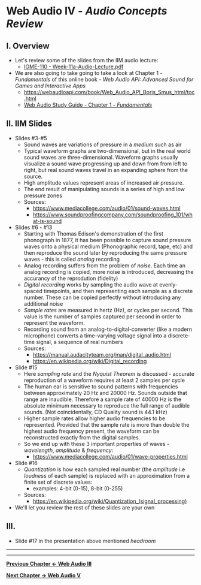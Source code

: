 # Web Audio IV - *Audio Concepts Review*

## I. Overview
- Let's review some of the slides from the IIM audio lecture:
  - [IGME-110 - Week-11a-Audio-Lecture.pdf](./_files/Week-11a-Audio-Lecture.pdf)
- We are also going to take going to take a look at Chapter 1 - *Fundamentals* of this online book -  *Web Audio API: Advanced Sound for Games and Interactive Apps*
  - https://webaudioapi.com/book/Web_Audio_API_Boris_Smus_html/toc.html
  - [Web Audio Study Guide - Chapter 1 - *Fundamentals*](./web-audio-chapter-1.md)


## II. IIM Slides

- Slides #3-#5
  - Sound waves are variations of pressure in a *medium* such as air
  - Typical waveform graphs are two-dimensional, but in the real world sound waves are three-dimensional. Waveform graphs usually visualize a sound wave progressing up and down from from left to right, but real sound waves travel in an expanding sphere from the source.
  - High amplitude values represent areas of increased air pressure. 
  - The end result of manipulating sounds is a series of high and low pressure zones
  - Sources: 
    - https://www.mediacollege.com/audio/01/sound-waves.html
    - https://www.soundproofingcompany.com/soundproofing_101/what-is-sound
- Slides #6 - #13
  - Starting with Thomas Edison's demonstration of the first phonograph in 1877, it has been possible to capture sound pressure waves onto a physical medium (Phonographic record, tape, etc) and then reproduce the sound later by reproducing the same pressure waves - this is called *analog* recording
  -  Analog recording suffers from the problem of *noise*. Each time an analog recording is copied, more noise is introduced, decreasing the accurancy of the reprodution (fidelity)
  - *Digital recording* works by sampling the audio wave at evenly-spaced timepoints, and then representing each sample as a discrete number. These can be copied perfectly without introducing any additional noise
  - *Sample rates* are measured in hertz (Hz), or cycles per second. This value is the number of samples captured per second in order to represent the waveform.
  - Recording sound from an analog-to-digital-converter (like a modern microphone) converts a time-varying voltage signal into a discrete-time signal, a sequence of real numbers
  - Sources:
    - https://manual.audacityteam.org/man/digital_audio.html
    - https://en.wikipedia.org/wiki/Digital_recording
- Slide #15
  - Here *sampling rate* and the *Nyquist Theorem* is discussed - accurate reproduction of a waveform requires at least 2 samples per cycle
  - The human ear is sensitive to sound patterns with frequencies between approximately 20 Hz and 20000 Hz. Sounds outside that range are inaudible. Therefore a sample rate of 40000 Hz is the absolute minimum necessary to reproduce the full range of audible sounds. (Not coincidentally, CD Quality sound is 44.1 kHz)
  - Higher sample rates allow higher audio frequencies to be represented. Provided that the sample rate is more than double the highest audio frequency present, the waveform can be reconstructed exactly from the digital samples. 
  - So we end up with these 3 important properties of waves - *wavelength*, *amplitude* & *frequency*:
    - https://www.mediacollege.com/audio/01/wave-properties.html
- Slide #16
  - *Quantization* is how each sampled real number (the *amplitude* i.e *loudness* of each sample) is replaced with an approximation from a finite set of discrete values:
    - examples: 4-bit (0-15), 8-bit (0-255)
  - Sources:
    - https://en.wikipedia.org/wiki/Quantization_(signal_processing)
 - We'll let you review the rest of these slides are your own   
    
 ## III. 
 
 - Slide #17 in the presentation above mentioned *headroom*
 
 

<hr><hr>

**[Previous Chapter <- Web Audio III](demo-web-audio-3.md)**

**[Next Chapter -> Web Audio V](demo-web-audio-5.md)**
